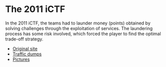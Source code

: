 # The 2011 iCTF

In the 2011 iCTF, the teams had to launder money (points) obtained by
solving challenges through the exploitation of services. The
laundering process has some risk involved, which forced the player to 
find the optimal trade-off strategy.

* [Original site](/archive/2011/site)
* [Traffic dumps](/archive/2011/traffic)
* [Pictures](/archive/2011/pictures)


